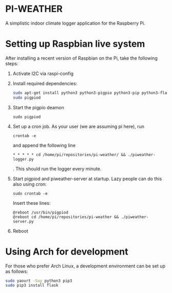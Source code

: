 # PI-WEATHER
A simplistic indoor climate logger application for the Raspberry Pi.

# Setting up Raspbian live system
After installing a recent version of Raspbian on the Pi, take the following steps:

1. Activate I2C via raspi-config
2. Install required dependencies:

    ```bash
    sudo apt-get install python3 python3-pigpio python3-pip python3-flask
    sudo pigpiod
    ```

3. Start the pigpio deamon

    ```
    sudo pigpiod
    ```

4. Set up a cron job. As your user (we are assuming pi here), run

    ```
    crontab -e
    ```

    and append the following line


    ```
    * * * * * cd /home/pi/repositories/pi-weather/ && ./piweather-logger.py
    ```
    . This should run the logger every minute.

5. Start pigpiod and piweather-server at startup. Lazy people can do this also using cron:

    ```
    sudo crontab -e
    ```

    Insert these lines:

    ```
    @reboot /usr/bin/pigpiod
    @reboot cd /home/pi/repositories/pi-weather && ./piweather-server.py
    ```

6. Reboot

# Using Arch for development
For those who prefer Arch Linux, a development environment can be set up as follows:

```bash
sudo yaourt -Suy python3 pip3
sudo pip3 install flask
```

